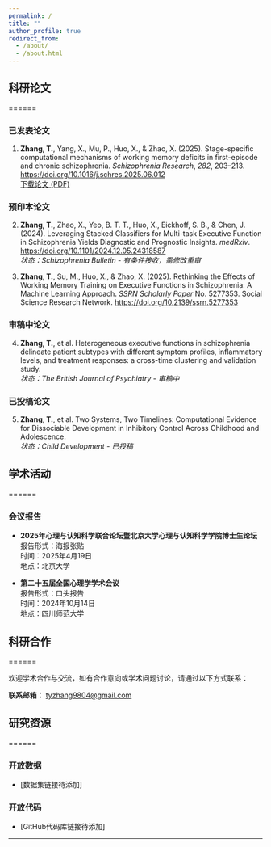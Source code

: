 ```yaml
---
permalink: /
title: ""
author_profile: true
redirect_from: 
  - /about/
  - /about.html
---
```


## 科研论文
======

### 已发表论文
1. **Zhang, T.**, Yang, X., Mu, P., Huo, X., & Zhao, X. (2025). Stage-specific computational mechanisms of working memory deficits in first-episode and chronic schizophrenia. *Schizophrenia Research*, *282*, 203–213. https://doi.org/10.1016/j.schres.2025.06.012  
   [下载论文 (PDF)](https://tyzhang98.github.io/zhang/files/paper1.pdf)

### 预印本论文
2. **Zhang, T.**, Zhao, X., Yeo, B. T. T., Huo, X., Eickhoff, S. B., & Chen, J. (2024). Leveraging Stacked Classifiers for Multi-task Executive Function in Schizophrenia Yields Diagnostic and Prognostic Insights. *medRxiv*. https://doi.org/10.1101/2024.12.05.24318587  
   *状态：Schizophrenia Bulletin - 有条件接收，需修改重审*

3. **Zhang, T.**, Su, M., Huo, X., & Zhao, X. (2025). Rethinking the Effects of Working Memory Training on Executive Functions in Schizophrenia: A Machine Learning Approach. *SSRN Scholarly Paper* No. 5277353. Social Science Research Network. https://doi.org/10.2139/ssrn.5277353

### 审稿中论文
4. **Zhang, T.**, et al. Heterogeneous executive functions in schizophrenia delineate patient subtypes with different symptom profiles, inflammatory levels, and treatment responses: a cross-time clustering and validation study.  
   *状态：The British Journal of Psychiatry - 审稿中*

### 已投稿论文
5. **Zhang, T.**, et al. Two Systems, Two Timelines: Computational Evidence for Dissociable Development in Inhibitory Control Across Childhood and Adolescence.  
   *状态：Child Development - 已投稿*

## 学术活动
======

### 会议报告
- **2025年心理与认知科学联合论坛暨北京大学心理与认知科学学院博士生论坛**  
  报告形式：海报张贴  
  时间：2025年4月19日  
  地点：北京大学

- **第二十五届全国心理学学术会议**  
  报告形式：口头报告  
  时间：2024年10月14日  
  地点：四川师范大学

## 科研合作
======

欢迎学术合作与交流，如有合作意向或学术问题讨论，请通过以下方式联系：

**联系邮箱：** tyzhang9804@gmail.com

## 研究资源
======

### 开放数据
- [数据集链接待添加]

### 开放代码
- [GitHub代码库链接待添加]

---
